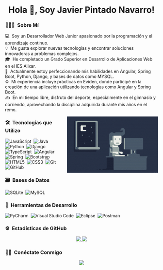 <h1 align="center">Hola 👋, Soy Javier Pintado Navarro!</h1>

### 👨🏻‍💻 &nbsp;Sobre Mí

💻 &nbsp;Soy un Desarrollador Web Junior apasionado por la programación y el aprendizaje continuo.\
💡 &nbsp;Me gusta explorar nuevas tecnologías y encontrar soluciones innovadoras a problemas complejos.\
🎓 &nbsp;He completado un Grado Superior en Desarrollo de Aplicaciones Web en el IES Alixar.\
🌱 &nbsp;Actualmente estoy perfeccionando mis habilidades en Angular, Spring Boot, Python, Django, y bases de datos como MYSQL.\
⚙️ &nbsp;Mi experiencia incluye prácticas en Eviden, donde participé en la creación de una aplicación utilizando tecnologías como Angular y Spring Boot.\
✍️ &nbsp;En mi tiempo libre, disfruto del deporte, especialmente en el gimnasio y corriendo, aprovechando la disciplina adquirida durante mis años en el remo.

<img alt="Night Coding" src="https://raw.githubusercontent.com/AVS1508/AVS1508/master/assets/Night-Coding.gif" align="right"/>

### 🛠 &nbsp;Tecnologías que Utilizo

![JavaScript](https://img.shields.io/badge/javascript-%23323330.svg?style=for-the-badge&logo=javascript&logoColor=%23F7DF1E)&nbsp;
![Java](https://img.shields.io/badge/java-%23ED8B00.svg?style=for-the-badge&logo=java&logoColor=white)&nbsp;
![Python](https://img.shields.io/badge/python-3670A0?style=for-the-badge&logo=python&logoColor=ffdd54)&nbsp;
![Django](https://img.shields.io/badge/django-%23092E20.svg?style=for-the-badge&logo=django&logoColor=white)&nbsp;
![TypeScript](https://img.shields.io/badge/typescript-%23007ACC.svg?style=for-the-badge&logo=typescript&logoColor=white)&nbsp;
![Angular](https://img.shields.io/badge/angular-%23DD0031.svg?style=for-the-badge&logo=angular&logoColor=white)&nbsp;
![Spring](https://img.shields.io/badge/spring-%236DB33F.svg?style=for-the-badge&logo=spring&logoColor=white)&nbsp;
![Bootstrap](https://img.shields.io/badge/bootstrap-%23563D7C.svg?style=for-the-badge&logo=bootstrap&logoColor=white)&nbsp;
![HTML5](https://img.shields.io/badge/html5-%23E34F26.svg?style=for-the-badge&logo=html5&logoColor=white)&nbsp;
![CSS3](https://img.shields.io/badge/css3-%231572B6.svg?style=for-the-badge&logo=css3&logoColor=white)&nbsp;
![Git](https://img.shields.io/badge/git-%23F05033.svg?style=for-the-badge&logo=git&logoColor=white)&nbsp;
![GitHub](https://img.shields.io/badge/github-%23121011.svg?style=for-the-badge&logo=github&logoColor=white)&nbsp;

### 🗃 &nbsp;Bases de Datos

![SQLite](https://img.shields.io/badge/sqlite-%2307405e.svg?style=for-the-badge&logo=sqlite&logoColor=white)&nbsp;
![MySQL](https://img.shields.io/badge/mysql-%2300f.svg?style=for-the-badge&logo=mysql&logoColor=white)&nbsp;

### 🧰 &nbsp;Herramientas de Desarrollo

![PyCharm](https://img.shields.io/badge/pycharm-143?style=for-the-badge&logo=pycharm&logoColor=black&color=black&labelColor=green)&nbsp;
![Visual Studio Code](https://img.shields.io/badge/Visual%20Studio%20Code-0078d7.svg?style=for-the-badge&logo=visual-studio-code&logoColor=white)&nbsp;
![Eclipse](https://img.shields.io/badge/Eclipse-FE7A16.svg?style=for-the-badge&logo=Eclipse&logoColor=white)&nbsp;
![Postman](https://img.shields.io/badge/Postman-FF6C37?style=for-the-badge&logo=postman&logoColor=white)&nbsp;

### ⚙️ &nbsp;Estadísticas de GitHub

<p align="center">
  <a href="https://github.com/javipintado3">
    <img height="180em" src="https://github-readme-stats-eight-theta.vercel.app/api?username=javipintado3&show_icons=true&theme=algolia&include_all_commits=true&count_private=true"/>
  </a>
  <a href="https://github.com/javipintado3">
    <img height="180em" src="https://github-readme-stats-eight-theta.vercel.app/api/top-langs/?username=javipintado3&layout=compact&langs_count=8&theme=algolia"/>
  </a>
</p>

### 🤝🏻 &nbsp;Conéctate Conmigo

<p align="center">
<a href="https://www.linkedin.com/in/javier-pintado-navarro-06811a2ab/"><img src="https://img.shields.io/badge/-Javier%20Pintado%20Navarro-0077B5?style=flat&logo=Linkedin&logoColor=white"/></a>
</p>
